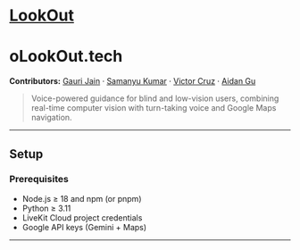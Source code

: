 # [LookOut](https://olookout.tech/)
# oLookOut.tech

**Contributors:** [Gauri Jain](https://github.com/gaurijain21) · [Samanyu Kumar](https://github.com/samanyuk) · [Victor Cruz](https://github.com/Victor20120) · [Aidan Gu](https://github.com/AidanGu)

> Voice-powered guidance for blind and low-vision users, combining real-time computer vision with turn-taking voice and Google Maps navigation.

---

## Setup

### Prerequisites
- Node.js ≥ 18 and npm (or pnpm)
- Python ≥ 3.11
- LiveKit Cloud project credentials
- Google API keys (Gemini + Maps)

---
